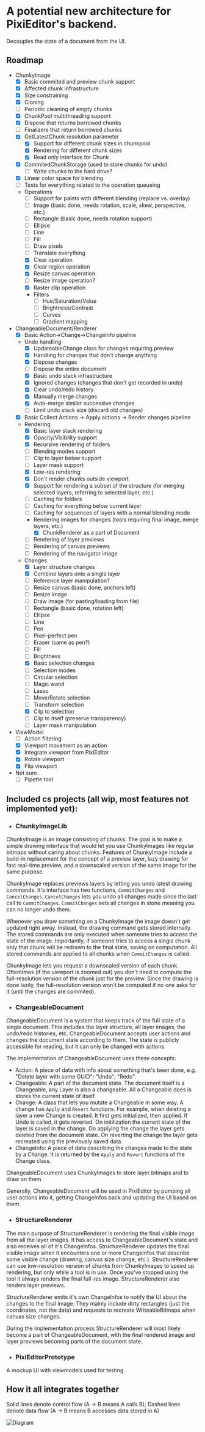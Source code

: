 # A potential new architecture for PixiEditor's backend.

Decouples the state of a document from the UI.

## Roadmap

- ChunkyImage
    - [x] Basic commited and preview chunk support
    - [x] Affected chunk infrastructure
    - [x] Size constraining
    - [x] Cloning
    - [ ] Periodic cleaning of empty chunks
    - [x] ChunkPool multithreading support
    - [x] Dispose that returns borrowed chunks
    - [ ] Finalizers that return borrowed chunks
    - [x] GetLatestChunk resolution parameter
        - [x] Support for different chunk sizes in chunkpool
        - [x] Rendering for different chunk sizes
        - [x] Read only interface for Chunk
    - [x] CommitedChunkStorage (used to store chunks for undo)
        - [ ] Write chunks to the hard drive?
    - [x] Linear color space for blending
    - [ ] Tests for everything related to the operation queueing
    - Operations
        - [ ] Support for paints with different blending (replace vs. overlay)
        - [ ] Image (basic done, needs rotation, scale, skew, perspective, etc.)
        - [ ] Rectangle (basic done, needs rotation support)
        - [ ] Ellipse
        - [ ] Line
        - [ ] Fill
        - [ ] Draw pixels
        - [ ] Translate everything
        - [x] Clear operation
        - [x] Clear region operation
        - [x] Resize canvas operation
        - [ ] Resize image operation?
        - [x] Raster clip operation
        - Filters
            - [ ] Hue/Saturation/Value
            - [ ] Brightness/Contrast
            - [ ] Curves
            - [ ] Gradient mapping
- ChangeableDocument/Renderer
    - [x] Basic Action->Change->ChangeInfo pipeline
    - Undo handling
        - [x] UpdateableChange class for changes requiring preview
        - [x] Handling for changes that don't change anything
        - [x] Dispose changes
        - [ ] Dispose the entire document
        - [x] Basic undo stack infrastructure
        - [x] Ignored changes (changes that don't get recorded in undo)
        - [x] Clear undo/redo history
        - [x] Manually merge changes
        - [x] Auto-merge similar successive changes
        - [ ] Limit undo stack size (discard old changes)
    - [x] Basic Collect Actions -> Apply actions -> Render changes pipeline
    - Rendering
        - [x] Basic layer stack rendering
        - [x] Opacity/Visibility support
        - [x] Recursive rendering of folders
        - [ ] Blending modes support
        - [ ] Clip to layer below support
        - [ ] Layer mask support
        - [x] Low-res rendering
        - [x] Don't render chunks outside viewport
        - [x] Support for rendering a subset of the structure (for merging selected layers, referring to selected layer, etc.)
        - [ ] Caching for folders
        - [ ] Caching for everything below current layer
        - [ ] Caching for sequences of layers with a normal blending mode
        - Rendering images for changes (tools requiring final image, merge layers, etc.)
            - [x] ChunkRenderer as a part of Document
        - [ ] Rendering of layer previews
        - [ ] Rendering of canvas previews
        - [ ] Rendering of the navigator image
    - Changes
        - [x] Layer structure changes
        - [x] Combine layers onto a single layer
        - [ ] Reference layer manipulation?
        - [ ] Resize canvas (basic done, anchors left)
        - [ ] Resize image
        - [ ] Draw image (for pasting/loading from file)
        - [ ] Rectangle (basic done, rotation left)
        - [ ] Ellipse
        - [ ] Line
        - [ ] Pen
        - [ ] Pixel-perfect pen
        - [ ] Eraser (same as pen?)
        - [ ] Fill
        - [ ] Brightness
        - [x] Basic selection changes
        - [ ] Selection modes
        - [ ] Circular selection
        - [ ] Magic wand
        - [ ] Lasso
        - [ ] Move/Rotate selection
        - [ ] Transform selection
        - [x] Clip to selection
        - [ ] Clip to itself (preserve transparency)
        - [ ] Layer mask manipulation
- ViewModel
    - [ ] Action filtering
    - [x] Viewport movement as an action
    - [x] Integrate viewport from PixiEditor
    - [x] Rotate viewport
    - [x] Flip viewport
- Not sure
    - [ ] Pipette tool

## Included cs projects (all wip, most features not implemented yet):

- ### ChunkyImageLib

ChunkyImage is an image consisting of chunks. The goal is to make a simple drawing interface that would let you use ChunkyImages like regular bitmaps without caring about chunks. Features of ChunkyImage include a build-in replacement for the concept of a preview layer, lazy drawing for fast real-time preview, and a downscaled version of the same image for the same purpose.

ChunkyImage replaces previews layers by letting you undo latest drawing commands. It's interface has two functions, `CommitChanges` and `CancelChanges`. `CancelChanges` lets you undo all changes made since the last call to `CommitChanges`. `CommitChanges` sets all changes in stone meaning you can no longer undo them.

Whenever you draw something on a ChunkyImage the image doesn't get updated right away. Instead, the drawing command gets stored internally. The stored commands are only executed when someone tries to access the state of the image. Importantly, if someone tries to access a single chunk only that chunk will be redrawn to the final state, saving on computation. All stored commands are applied to all chunks when `CommitChanges` is called.

ChunkyImage lets you request a downscaled version of each chunk. Oftentimes (if the viewport is zoomed out) you don't need to compute the full-resolution version of the chunk just for the preview. Since the drawing is done lazily, the full-resolution version won't be computed if no one asks for it (until the changes are commited).

- ### ChangeableDocument

ChangeableDocument is a system that keeps track of the full state of a single document. This includes the layer structure, all layer images, the undo/redo histories, etc. ChangeableDocument accepts user actions and changes the document state according to them. The state is publicly accessible for reading, but it can only be changed with actions.

The implementation of ChangeableDocument uses these concepts:

- Action: A piece of data with info about something that's been done, e.g. "Delete layer with some GUID"; "Undo"; "Redo".
- Changeable: A part of the document state. The document itself is a Changeable, any Layer is also a changeable. All a Changeable does is stores the current state of itself.
- Change: A class that lets you mutate a Changeable in some way. A change has `Apply` and `Revert` functions. For example, when deleting a layer a new Change is created. It first gets initialized, then applied. If Undo is called, it gets reverted. On initilization the current state of the layer is saved in the change. On applying the change the layer gets deleted from the document state. On reverting the change the layer gets recreated using the previously saved data.
- ChangeInfo: A piece of data describing the changes made to the state by a Change. It is returned by the `Apply` and `Revert` functions of the Change class.

ChangeableDocument uses ChunkyImages to store layer bitmaps and to draw on them.

Generally, ChangeableDocument will be used in PixiEditor by pumping all user actions into it, getting ChangeInfos back and updating the UI based on them.

- ### StructureRenderer

The main purpose of StructureRenderer is rendering the final visible image from all the layer images. It has access to ChangeableDocument's state and also receives all of it's ChangeInfos. StructureRenderer updates the final visible image when it encounters one or more ChangeInfos that describe some visible change (drawing, canvas size change, etc.). StructureRenderer can use low-resolution version of chunks from ChunkyImages to speed up rendering, but only while a tool is in use. Once you've stopped using the tool it always renders the final full-res image. StructureRenderer also renders layer previews.

StructureRenderer emits it's own ChangeInfos to notify the UI about the changes to the final image. They mainly include dirty rectangles (just the coordinates, not the data) and requests to recreate WriteableBitmaps when canvas size changes.

During the implementation process StructureRenderer will most likely become a part of ChangeableDocument, with the final rendered image and layer previews becoming parts of the document state.

- ### PixiEditorPrototype

A mockup UI with viewmodels used for testing

## How it all integrates together

Solid lines denote control flow (A -> B means A calls B); Dashed lines denote data flow (A -> B means B accesses data stored in A)

![Diagram](/diagram.svg?raw=true&sanitize=true)
